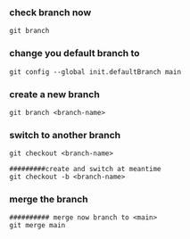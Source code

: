 ### check branch now

```
git branch
```

### change you default branch to <main>

```
git config --global init.defaultBranch main
```

### create a new branch

```
git branch <branch-name>
```

### switch to another branch

```
git checkout <branch-name>

#########create and switch at meantime
git checkout -b <branch-name>
```

### merge the branch

```
########## merge now branch to <main>
git merge main
```
